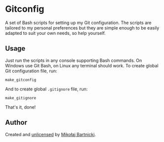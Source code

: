 # Gitconfig

A set of Bash scripts for setting up my Git configuration. The scripts are
tailored to my personal preferences but they are simple enough to be easily
adapted to suit your own needs, so help yourself.

## Usage

Just run the scripts in any console supporting Bash commands. On Windows use Git
Bash, on Linux any terminal should work. To create global Git configuration
file, run:

    make_gitconfig

And to create global `.gitignore` file, run:

    make_gitignore

That's it, done!

## Author

Created and [unlicensed][98] by [Mikołaj Bartnicki][99].

[98]:UNLICENSE
[99]:mailto:mikolaj@bartnicki.org
